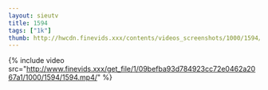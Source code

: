 ```yaml
--- 
layout: sieutv
title: 1594
tags: ["1k"]
thumb: http://hwcdn.finevids.xxx/contents/videos_screenshots/1000/1594/preview.mp4.jpg
---
```

{% include video src="http://www.finevids.xxx/get_file/1/09befba93d784923cc72e0462a2067a1/1000/1594/1594.mp4/" %} 
